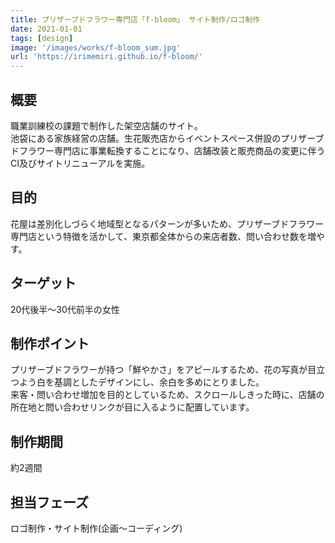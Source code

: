 ```yaml
---
title: プリザーブドフラワー専門店「f-bloom」 サイト制作/ロゴ制作
date: 2021-01-01
tags: [design]
image: '/images/works/f-bloom_sum.jpg'
url: 'https://irimemiri.github.io/f-bloom/'
---
```


## 概要

職業訓練校の課題で制作した架空店舗のサイト。  
池袋にある家族経営の店舗。生花販売店からイベントスペース併設のプリザーブドフラワー専門店に事業転換することになり、店舗改装と販売商品の変更に伴うCI及びサイトリニューアルを実施。  

## 目的

花屋は差別化しづらく地域型となるパターンが多いため、プリザーブドフラワー専門店という特徴を活かして、東京都全体からの来店者数、問い合わせ数を増やす。

## ターゲット

20代後半〜30代前半の女性

## 制作ポイント

プリザーブドフラワーが持つ「鮮やかさ」をアピールするため、花の写真が目立つよう白を基調としたデザインにし、余白を多めにとりました。  
来客・問い合わせ増加を目的としているため、スクロールしきった時に、店舗の所在地と問い合わせリンクが目に入るように配置しています。


## 制作期間

約2週間

## 担当フェーズ

ロゴ制作・サイト制作(企画〜コーディング)
